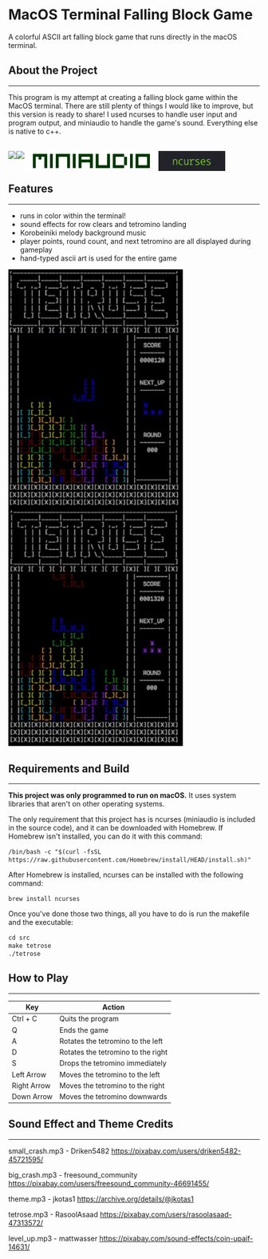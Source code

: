 # MacOS Terminal Falling Block Game
A colorful ASCII art falling block game that runs directly in the macOS terminal.

## **About the Project**
---
This program is my attempt at creating a falling block game within the MacOS terminal. There are still plenty of things I would like to improve, but this version is ready to share! I used ncurses to handle user input and program output, and miniaudio to handle the game's sound. Everything else is native to c++. 
<br><br>

<!-- put icons of language usage here and links to the libraries used. basically the tech stack-->
<img align="left" height="40" src="https://cdn.jsdelivr.net/gh/devicons/devicon@latest/icons/cplusplus/cplusplus-original.svg"/>
<img align="left" height="40" src="https://cdn.jsdelivr.net/gh/devicons/devicon@latest/icons/c/c-original.svg"/>
<img align="left" height="40" src="attachments/readme/miniaudio_icon.png"/>
<img align="left" height="40" src="attachments/readme/ncurses.png"/>
<br><br>


## **Features**
---
+ runs in color within the terminal!
+ sound effects for row clears and tetromino landing
+ Korobeiniki melody background music
+ player points, round count, and next tetromino are all displayed during gameplay
+ hand-typed ascii art is used for the entire game

<img align="left" width="350" src="attachments/readme/game_play.gif"/>
<img width="350" src="attachments/readme/game_over.gif"/>

## **Requirements and Build**
---
**This project was only programmed to run on macOS.** It uses system libraries that aren't on other operating systems.

The only requirement that this project has is ncurses (miniaudio is included in the source code), and it can be downloaded with Homebrew. If Homebrew isn't installed, you can do it with this command:

```
/bin/bash -c "$(curl -fsSL https://raw.githubusercontent.com/Homebrew/install/HEAD/install.sh)"
```

After Homebrew is installed, ncurses can be installed with the following command:

```
brew install ncurses
```

Once you've done those two things, all you have to do is run the makefile and the executable:

```
cd src
make tetrose
./tetrose
```


## **How to Play**
---
| Key               | Action                             |
|-------------------|------------------------------------|
| Ctrl + C          | Quits the program                  |
| Q                 | Ends the game                      |
| A                 | Rotates the tetromino to the left  |
| D                 | Rotates the tetromino to the right |
| S                 | Drops the tetromino immediately    |
| Left Arrow        | Moves the tetromino to the left    |
| Right Arrow       | Moves the tetromino to the right   |
| Down Arrow        | Moves the tetromino downwards      |


## **Sound Effect and Theme Credits**
---
small_crash.mp3 - Driken5482 https://pixabay.com/users/driken5482-45721595/

big_crash.mp3 - freesound_community https://pixabay.com/users/freesound_community-46691455/

theme.mp3 - jkotas1 https://archive.org/details/@jkotas1

tetrose.mp3 - RasoolAsaad https://pixabay.com/users/rasoolasaad-47313572/

level_up.mp3 - mattwasser https://pixabay.com/sound-effects/coin-upaif-14631/
